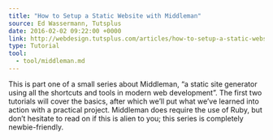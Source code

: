 ```yaml
---
title: "How to Setup a Static Website with Middleman"
source: Ed Wassermann, Tutsplus
date: 2016-02-02 09:22:00 +0000
link: http://webdesign.tutsplus.com/articles/how-to-setup-a-static-website-with-middleman--cms-25275
type: Tutorial
tool:
  - tool/middleman.md
---
```

This is part one of a small series about Middleman, “a static site generator using all the shortcuts and tools in modern web development”. The first two tutorials will cover the basics, after which we’ll put what we’ve learned into action with a practical project. Middleman does require the use of Ruby, but don’t hesitate to read on if this is alien to you; this series is completely newbie-friendly.





